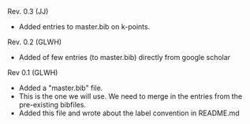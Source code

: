 Rev. 0.3 (JJ)
- Added entries to master.bib on k-points.

Rev. 0.2 (GLWH) 
- Added of few entries (to master.bib) directly from google scholar

Rev 0.1 (GLWH)
- Added a "master.bib" file.
- This is the one we will use. We need to merge in the entries from
  the pre-existing bibfiles.
- Added this file and wrote about the label convention in README.md
